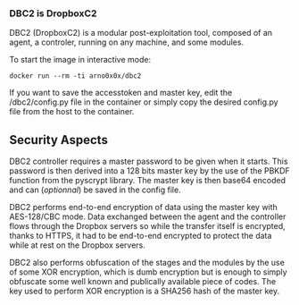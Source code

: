 ### DBC2 is DropboxC2
  
DBC2 (DropboxC2) is a modular post-exploitation tool, composed of an agent, a controler, running on any machine, and some modules.
  
To start the image in interactive mode:
  
`docker run --rm -ti arno0x0x/dbc2`
  
If you want to save the accesstoken and master key, edit the /dbc2/config.py file in the container or simply copy the desired config.py file from the host to the container.

Security Aspects
-----------

DBC2 controller requires a master password to be given when it starts. This password is then derived into a 128 bits master key by the use of the PBKDF function from the pyscrypt library. The master key is then base64 encoded and can (*optionnal*) be saved in the config file.

DBC2 performs end-to-end encryption of data using the master key with AES-128/CBC mode. Data exchanged between the agent and the controller flows through the Dropbox servers so while the transfer itself is encrypted, thanks to HTTPS, it had to be end-to-end encrypted to protect the data while at rest on the Dropbox servers.

DBC2 also performs obfuscation of the stages and the modules by the use of some XOR encryption, which is dumb encryption but is enough to simply obfuscate some well known and publically available piece of codes. The key used to perform XOR encryption is a SHA256 hash of the master key.